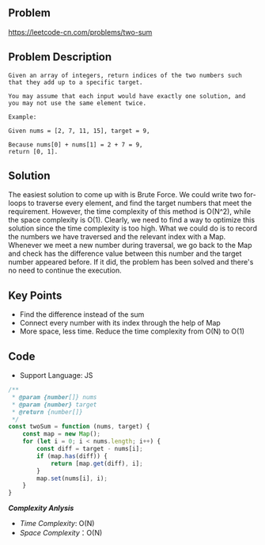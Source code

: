 ## Problem
https://leetcode-cn.com/problems/two-sum

## Problem Description
```
Given an array of integers, return indices of the two numbers such that they add up to a specific target.

You may assume that each input would have exactly one solution, and you may not use the same element twice.

Example:

Given nums = [2, 7, 11, 15], target = 9,

Because nums[0] + nums[1] = 2 + 7 = 9,
return [0, 1].
```

## Solution
The easiest solution to come up with is Brute Force. We could write two for-loops to traverse every element, and find the target numbers that meet the requirement. However, the time complexity of this method is O(N^2), while the space complexity is O(1). Clearly, we need to find a way to optimize this solution since the time complexity is too high. What we could do is to record the numbers we have traversed and the relevant index with a Map. Whenever we meet a new number during traversal, we go back to the Map and check has the difference value between this number and the target number appeared before. If it did, the problem has been solved and there's no need to continue the execution.

## Key Points
 - Find the difference instead of the sum
 - Connect every number with its index through the help of Map
 - More space, less time. Reduce the time complexity from O(N) to O(1)

 ## Code
  - Support Language: JS

```js
/**
 * @param {number[]} nums
 * @param {number} target
 * @return {number[]}
 */
const twoSum = function (nums, target) {
    const map = new Map();
    for (let i = 0; i < nums.length; i++) {
        const diff = target - nums[i];
        if (map.has(diff)) {
            return [map.get(diff), i];
        }
        map.set(nums[i], i);
    }
}
```

***Complexity Anlysis***

- *Time Complexity*: O(N)
- *Space Complexity*：O(N)

